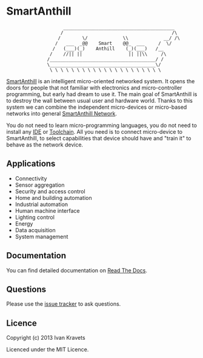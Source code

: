 SmartAnthill
============

```
                     _________________________________________
                    /                                        /\
                   /        \/             \\             __/ /\
                  /   ___  _@@    Smart    @@_  ___     /  \/
                 /   (___)(_)    Anthill    (_)(___)   /__
                /    //|| ||                 || ||\\     /\
               /_______________________________________/ /
               \_______________________________________\/
                \ \ \ \ \ \ \ \ \ \ \ \ \ \ \ \ \ \ \ \ \
```

[SmartAnthill](http://smartanthill.readthedocs.org/en/latest/index.html) is an
intelligent micro-oriented networked system. It opens
the doors for people that not familiar with electronics and micro-controller
programming, but early had dream to use it. The main goal of SmartAnthill is to
destroy the wall between usual user and hardware world. Thanks to this
system we can combine the independent micro-devices or micro-based networks
into general [SmartAnthill Network](http://smartanthill.readthedocs.org/en/latest/specification/network/index.html).

You do not need to learn micro-programming languages, you do not need to install
any [IDE](http://en.wikipedia.org/wiki/Integrated_development_environment)
or [Toolchain](http://en.wikipedia.org/wiki/Toolchain). All you need is to
connect micro-device to SmartAnthill, to select capabilities that device should
have and "train it" to behave as the network device.

Applications
------------

* Connectivity
* Sensor aggregation
* Security and access control
* Home and building automation
* Industrial automation
* Human machine interface
* Lighting control
* Energy
* Data acquisition
* System management

Documentation
-------------

You can find detailed documentation on
[Read The Docs](http://smartanthill.readthedocs.org/en/latest/index.html).

Questions
---------

Please use the
[issue tracker](https://github.com/ivankravets/smartanthill/issues)
to ask questions.

Licence
-------

Copyright (c) 2013 Ivan Kravets

Licenced under the MIT Licence.
